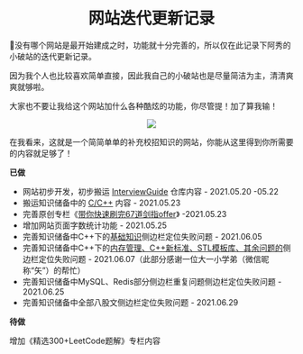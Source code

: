 <h1 align="center">网站迭代更新记录</h1>
🎉没有哪个网站是最开始建成之时，功能就十分完善的，所以仅在此记录下阿秀的小破站的迭代更新记录。

因为我个人也比较喜欢简单直接，因此我自己的小破站也是尽量简洁为主，清清爽爽就够啦。

大家也不要让我给这个网站加什么各种酷炫的功能，你尽管提！加了算我输！

<div align="center">
    <img style="align:center;"  src="https://cdn.jsdelivr.net/gh/forthespada/mediaImage2@4.8/202106/任性.png" style="zoom:10%;" />
</div>





在我看来，这就是一个简简单单的补充校招知识的网站，你能从这里得到你所需要的内容就足够了！



**已做**

- 网站初步开发，初步搬运 [InterviewGuide](https://github.com/forthespada/InterviewGuide) 仓库内容 - 2021.05.20 -05.22
- 搬运知识储备中的 [C/C++](Doc/Knowledge/C++/README.md) 内容 - 2021.05.23
- 完善原创专栏《[带你快速刷完67道剑指offer](https://interviewguide.cn/#/Doc/Knowledge/%E7%AE%97%E6%B3%95/%E5%B8%A6%E4%BD%A0%E5%BF%AB%E9%80%9F%E5%88%B7%E5%AE%8C67%E9%81%93%E5%89%91%E6%8C%87offer/README)》 -2021.05.23
- 增加网站页面字数统计功能 - 2021.05.25
- 完善知识储备中C++下的[基础知识](Doc/Knowledge/C++/基础语法/基础语法.md)侧边栏定位失败问题 - 2021.06.05
- 完善知识储备中C++下的[内存管理、C++新标准、STL模板库、其余问题的](Doc/Knowledge/C++/README.md)侧边栏定位失败问题 - 2021.06.07（此部分感谢一位大一小学弟（微信昵称“矢”）的帮忙）
- 完善知识储备中MySQL、Redis部分侧边栏重复问题侧边栏定位失败问题 - 2021.06.25
- 完善知识储备中全部八股文侧边栏定位失败问题 - 2021.06.29



<!-- +[x] 为复选框-->

**待做**



增加《精选300+LeetCode题解》专栏内容





